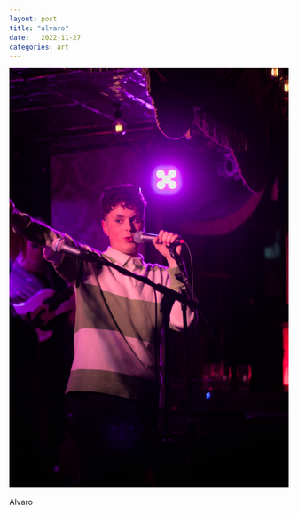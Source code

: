 ```yaml
---
layout: post
title: "alvaro"
date:   2022-11-27
categories: art
---
```


![alvaro](/img/arts/workman-cellar-nov-2022/alvaro.jpg)

<span class='image-details'>
Alvaro
</span>

